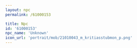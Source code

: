 ```yaml
---
layout: npc
permalink: /61000153

title: Npc
id: '61000153'
npc_name: 'Unknown'
icon_url: 'portrait/mob/21010043_m_kritiasstubmon_p.png'
---
```

